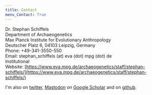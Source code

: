 ```yaml
---
title: Contact
menu_Contact: True
---
```


Dr. Stephan Schiffels<br>
Department of Archaeogenetics<br>
Max Planck Institute for Evolutionary Anthropology<br>
Deutscher Platz 6, 04103 Leipzig, Germany<br>
Phone: +49-341-3550-550<br>
Email: stephan_schiffels (at) eva (dot) mpg (dot) de<br>
Institutional Website: [https://www.eva.mpg.de/archaeogenetics/staff/stephan-schiffels/](https://www.eva.mpg.de/archaeogenetics/staff/stephan-schiffels/)

I'm also on [twitter](https://twitter.com/stschiff), [Mastodon](https://ecoevo.social/@stschiff) on [Google Scholar](https://scholar.google.de/citations?user=6FZPsI4AAAAJ&hl=de) and on [github](https://github.com/stschiff/).

